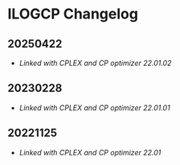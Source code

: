 # ILOGCP Changelog

## 20250422
- *Linked with CPLEX and CP optimizer 22.01.02*


## 20230228
- *Linked with CPLEX and CP optimizer 22.01.01*


## 20221125
- *Linked with CPLEX and CP optimizer 22.01*